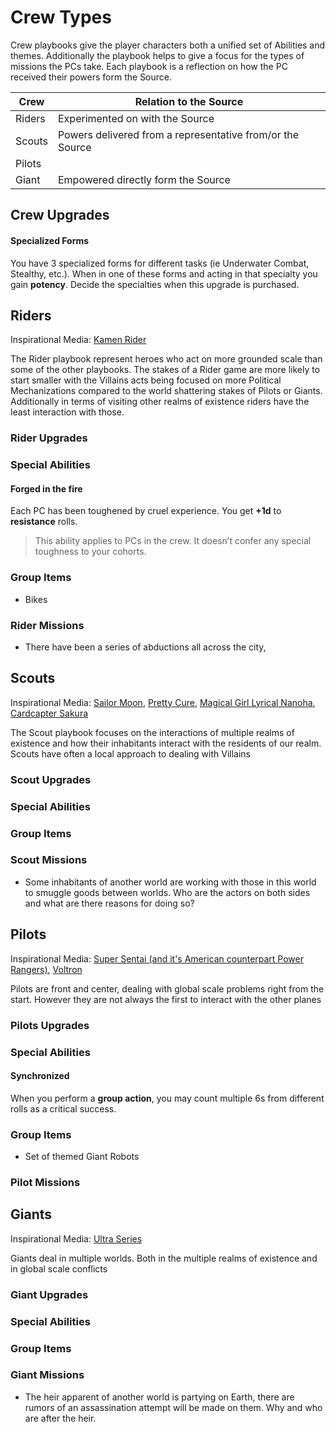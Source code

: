 # Crew Types

Crew playbooks give the player characters both a unified set of Abilities and themes. Additionally the playbook helps to give a focus for the types of missions the PCs take. Each playbook is a reflection on how the PC received their powers form the Source.

Crew|Relation to the Source
---|---
Riders| Experimented on with the Source
Scouts| Powers delivered from a representative from/or the Source
Pilots|
Giant| Empowered directly form the Source

## Crew Upgrades

#### Specialized Forms

You have 3 specialized forms for different tasks (ie Underwater Combat, Stealthy, etc.). When in one of these forms and acting in that specialty you gain **potency**. Decide the specialties when this upgrade is purchased.

## Riders

Inspirational Media: [Kamen Rider](http://kamenrider.wikia.com/wiki/Kamen_Rider_Wiki)

The Rider playbook represent heroes who act on more grounded scale than some of the other playbooks. The stakes of a Rider game are more likely to start smaller with the Villains acts being focused on more Political Mechanizations compared to the world shattering stakes of Pilots or Giants. Additionally in terms of visiting other realms of existence riders have the least interaction with those.

### Rider Upgrades

### Special Abilities

#### Forged in the fire

Each PC has been toughened by cruel experience. You get **+1d** to **resistance** rolls.

> This ability applies to PCs in the crew. It doesn’t confer any special toughness to your cohorts.

### Group Items

* Bikes

### Rider Missions

* There have been a series of abductions all across the city,

## Scouts

Inspirational Media: [Sailor Moon](http://sailormoon.wikia.com/wiki/Sailor_Moon_Wiki), [Pretty Cure](http://prettycure.wikia.com/wiki/Pretty_Cure_Wiki), [Magical Girl Lyrical Nanoha](http://nanoha.wikia.com/wiki/Magical_Girl_Lyrical_Nanoha_Wiki), [Cardcapter Sakura](http://ccsakura.wikia.com/wiki/Cardcaptor_Sakura_Wiki)

The Scout playbook focuses on the interactions of multiple realms of existence and how their inhabitants interact with the residents of our realm. Scouts have often a local approach to dealing with Villains

### Scout Upgrades

### Special Abilities

### Group Items

### Scout Missions

* Some inhabitants of another world are working with those in this world to smuggle goods between worlds.  Who are the actors on both sides and what are there reasons for doing so?

## Pilots

Inspirational Media: [Super Sentai (and it's American counterpart Power Rangers)](http://powerrangers.wikia.com/wiki/RangerWiki), [Voltron](http://voltron.wikia.com/wiki/Voltron_Wiki)

Pilots are front and center, dealing with global scale problems right from the start. However they are not always the first to interact with the other planes

### Pilots Upgrades

### Special Abilities

#### Synchronized

When you perform a **group action**, you may count multiple 6s from different rolls as a <span class="game-term">critical</span> success.

### Group Items

* Set of themed Giant Robots

### Pilot Missions

## Giants

Inspirational Media: [Ultra Series](http://ultra.wikia.com/wiki/Ultraman_Wiki)

Giants deal in multiple worlds. Both in the multiple realms of existence and in global scale conflicts

### Giant Upgrades

### Special Abilities

### Group Items

### Giant Missions

* The heir apparent of another world is partying on Earth, there are rumors of an assassination attempt will be made on them. Why and who are after the heir.
